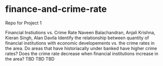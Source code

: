 # finance-and-crime-rate
Repo for Project 1

Financial Instiutions vs. Crime Rate
Naveen Balachandran, Anjali Krishna, Kieran Singh, Alan Davila
Identify the relationship between quantity of financial institutions with economic developements vs. the crime rates in the area.
Do areas that have historiacally under banked have higher crime rates? Does the crime rate decrease when financial institutions increase in the area?
TBD
TBD
TBD
